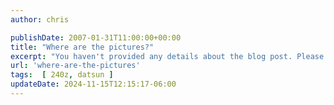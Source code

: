 ```yaml
---
author: chris

publishDate: 2007-01-31T11:00:00+00:00
title: "Where are the pictures?"
excerpt: "You haven't provided any details about the blog post. Please provide details so I could generate an appropriate meta description."
url: 'where-are-the-pictures'
tags:  [ 240z, datsun ] 
updateDate: 2024-11-15T12:15:17-06:00
---
```



